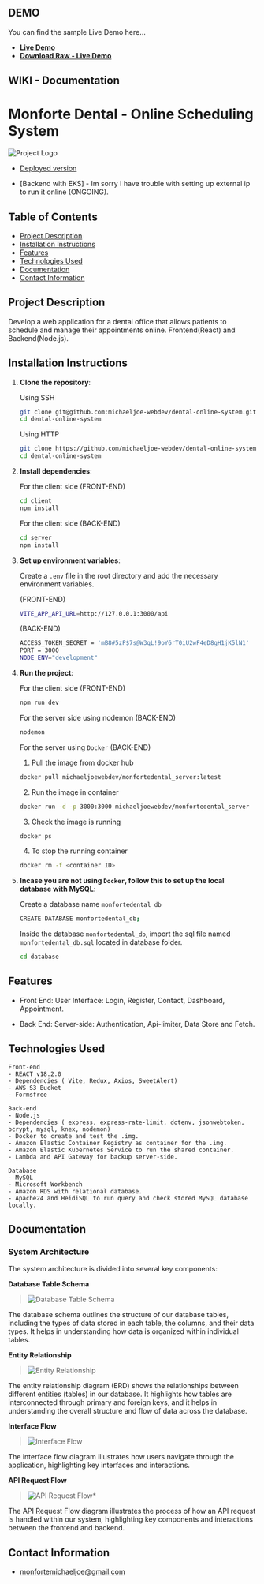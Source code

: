 DEMO
-------------

You can find the sample Live Demo here...

- **[Live Demo](https://www.youtube.com/watch?v=FcSp03NlpPs)**
- **[Download Raw - Live Demo](https://monfortedental-client.s3.ap-southeast-1.amazonaws.com/livedemo/Live-Demo.mp4)**


WIKI - Documentation
-------------
# Monforte Dental - Online Scheduling System

![Project Logo](http://monfortedental-client.s3-website-ap-southeast-1.amazonaws.com/logo.png)

- [Deployed version](http://monfortedental-client.s3-website-ap-southeast-1.amazonaws.com/)

- [Backend with EKS] - Im sorry I have trouble with setting up external ip to run it online (ONGOING).

## Table of Contents

- [Project Description](#project-description)
- [Installation Instructions](#installation-instructions)
- [Features](#features)
- [Technologies Used](#technologies-used)
- [Documentation](#documentation)
- [Contact Information](#contact-information)

## Project Description

Develop a web application for a dental office that allows patients to schedule and manage their appointments online.
    Frontend(React) and Backend(Node.js).

## Installation Instructions

1. **Clone the repository**:

    Using SSH

    ```bash
    git clone git@github.com:michaeljoe-webdev/dental-online-system.git
    cd dental-online-system
    ```

    Using HTTP

    ```bash
    git clone https://github.com/michaeljoe-webdev/dental-online-system.git
    cd dental-online-system
    ```

2. **Install dependencies**:

    For the client side (FRONT-END)

    ```bash
    cd client
    npm install
    ```

    For the client side (BACK-END)

    ```bash
    cd server
    npm install
    ```



3. **Set up environment variables**:

    Create a `.env` file in the root directory and add the necessary environment variables.

    (FRONT-END)
    
    ```bash
    VITE_APP_API_URL=http://127.0.0.1:3000/api
    ```

    (BACK-END)

    ```bash
    ACCESS_TOKEN_SECRET = 'mB8#5zP$7s@W3qL!9oY6rT0iU2wF4eD8gH1jK5lN1'
    PORT = 3000
    NODE_ENV="development"
    ```

4. **Run the project**:
    
    For the client side (FRONT-END)

    ```bash
    npm run dev
    ```

    For the server side using nodemon (BACK-END)

    ```bash
    nodemon
    ```

    For the server using `Docker` (BACK-END)

    1. Pull the image from docker hub
    ```bash
    docker pull michaeljoewebdev/monfortedental_server:latest
    ```
    
    2. Run the image in container
    ```bash
    docker run -d -p 3000:3000 michaeljoewebdev/monfortedental_server
    ```
    
    3. Check the image is running
    ```bash
    docker ps
    ```
    4. To stop the running container
    ```bash
    docker rm -f <container ID>
    ```
    
5. **Incase you are not using `Docker`, follow this to set up the local database with MySQL**:

    Create a database name `monfortedental_db`

     ```bash
    CREATE DATABASE monfortedental_db;
    ```
    
    Inside the database `monfortedental_db`, import the sql file named `monfortedental_db.sql` located in database folder.
    
    ```bash
    cd database
    ```

## Features
- Front End:
    User Interface: Login, Register, Contact, Dashboard, Appointment.

- Back End:
    Server-side: Authentication, Api-limiter, Data Store and Fetch.

## Technologies Used
    Front-end
    - REACT v18.2.0
    - Dependencies ( Vite, Redux, Axios, SweetAlert)
    - AWS S3 Bucket
    - Formsfree

    Back-end
    - Node.js
    - Dependencies ( express, express-rate-limit, dotenv, jsonwebtoken, bcrypt, mysql, knex, nodemon)
    - Docker to create and test the .img.
    - Amazon Elastic Container Registry as container for the .img.
    - Amazon Elastic Kubernetes Service to run the shared container.
    - Lambda and API Gateway for backup server-side.

    Database
    - MySQL
    - Microsoft Workbench
    - Amazon RDS with relational database.
    - Apache24 and HeidiSQL to run query and check stored MySQL database locally.


## Documentation

### System Architecture

The system architecture is divided into several key components:

**Database Table Schema**

> ![Database Table Schema](https://raw.githubusercontent.com/michaeljoe-webdev/dental-online-system/main/wiki/Table_Schema.png)

The database schema outlines the structure of our database tables, including the types of data stored in each table, the columns, and their data types. It helps in understanding how data is organized within individual tables.

**Entity Relationship**

> ![Entity Relationship](https://raw.githubusercontent.com/michaeljoe-webdev/dental-online-system/main/wiki/Entity_Relationship.png)

The entity relationship diagram (ERD) shows the relationships between different entities (tables) in our database. It highlights how tables are interconnected through primary and foreign keys, and it helps in understanding the overall structure and flow of data across the database.

**Interface Flow**

> ![Interface Flow](https://raw.githubusercontent.com/michaeljoe-webdev/dental-online-system/main/wiki/Interface_Flow.png)

The interface flow diagram illustrates how users navigate through the application, highlighting key interfaces and interactions.

**API Request Flow**

> ![API Request Flow*](https://raw.githubusercontent.com/michaeljoe-webdev/dental-online-system/main/wiki/API_Request_Flow.png)

The API Request Flow diagram illustrates the process of how an API request is handled within our system, highlighting key components and interactions between the frontend and backend.



## Contact Information
 - monfortemichaeljoe@gmail.com


